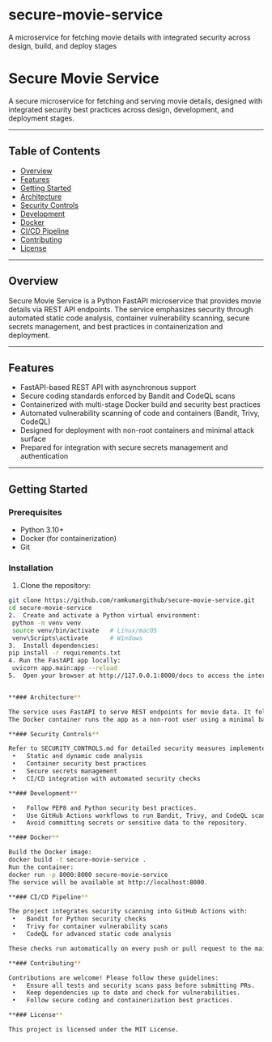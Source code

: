 # secure-movie-service
A microservice for fetching movie details with integrated security across design, build, and deploy stages

# Secure Movie Service

A secure microservice for fetching and serving movie details, designed with integrated security best practices across design, development, and deployment stages.

---

## Table of Contents

- [Overview](#overview)
- [Features](#features)
- [Getting Started](#getting-started)
- [Architecture](#architecture)
- [Security Controls](#security-controls)
- [Development](#development)
- [Docker](#docker)
- [CI/CD Pipeline](#cicd-pipeline)
- [Contributing](#contributing)
- [License](#license)

---

## Overview

Secure Movie Service is a Python FastAPI microservice that provides movie details via REST API endpoints. The service emphasizes security through automated static code analysis, container vulnerability scanning, secure secrets management, and best practices in containerization and deployment.

---

## Features

- FastAPI-based REST API with asynchronous support
- Secure coding standards enforced by Bandit and CodeQL scans
- Containerized with multi-stage Docker build and security best practices
- Automated vulnerability scanning of code and containers (Bandit, Trivy, CodeQL)
- Designed for deployment with non-root containers and minimal attack surface
- Prepared for integration with secure secrets management and authentication

---

## Getting Started

### Prerequisites

- Python 3.10+
- Docker (for containerization)
- Git

### Installation

1.  Clone the repository:
   ```bash
   git clone https://github.com/ramkumargithub/secure-movie-service.git
   cd secure-movie-service
2.	Create and activate a Python virtual environment:
    python -m venv venv
    source venv/bin/activate   # Linux/macOS
    venv\Scripts\activate      # Windows
3.  Install dependencies:
   pip install -r requirements.txt
4. Run the FastAPI app locally:
    uvicorn app.main:app --reload
5.	Open your browser at http://127.0.0.1:8000/docs to access the interactive API documentation.


**### Architecture**

The service uses FastAPI to serve REST endpoints for movie data. It follows a modular design separating app logic, database access, and security controls.
The Docker container runs the app as a non-root user using a minimal base image. Automated CI/CD pipelines scan code and container images for vulnerabilities.

**### Security Controls**

Refer to SECURITY_CONTROLS.md for detailed security measures implemented, including:
	•	Static and dynamic code analysis
	•	Container security best practices
	•	Secure secrets management
	•	CI/CD integration with automated security checks

**### Development**

	•	Follow PEP8 and Python security best practices.
	•	Use GitHub Actions workflows to run Bandit, Trivy, and CodeQL scans automatically.
	•	Avoid committing secrets or sensitive data to the repository.

**### Docker**

Build the Docker image:
  docker build -t secure-movie-service .
Run the container:
  docker run -p 8000:8000 secure-movie-service
The service will be available at http://localhost:8000.

**### CI/CD Pipeline**

The project integrates security scanning into GitHub Actions with:
	•	Bandit for Python security checks
	•	Trivy for container vulnerability scans
	•	CodeQL for advanced static code analysis

These checks run automatically on every push or pull request to the main branch.

**### Contributing**

Contributions are welcome! Please follow these guidelines:
	•	Ensure all tests and security scans pass before submitting PRs.
	•	Keep dependencies up to date and check for vulnerabilities.
	•	Follow secure coding and containerization best practices.

**### License**

This project is licensed under the MIT License.

